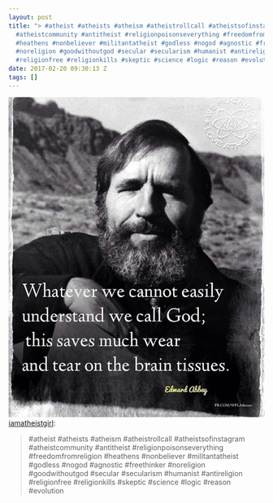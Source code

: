 ```yaml
---
layout: post
title: "> #atheist #atheists #atheism #atheistrollcall #atheistsofinstagram
  #atheistcommunity #antitheist #religionpoisonseverything #freedomfromreligion
  #heathens #nonbeliever #militantatheist #godless #nogod #agnostic #freethinker
  #noreligion #goodwithoutgod #secular #secularism #humanist #antireligion
  #religionfree #religionkills #skeptic #science #logic #reason #evolution"
date: 2017-02-20 09:30:13 Z
tags: []
---
```

![](/media/2017/02/157478434627.jpg)
[iamatheistgirl](http://iamatheistgirl.tumblr.com/post/157475235088/atheist-atheists-atheism-atheistrollcall):

> #atheist #atheists #atheism #atheistrollcall #atheistsofinstagram #atheistcommunity #antitheist #religionpoisonseverything #freedomfromreligion #heathens #nonbeliever #militantatheist #godless #nogod #agnostic #freethinker #noreligion #goodwithoutgod #secular #secularism #humanist #antireligion #religionfree #religionkills #skeptic #science #logic #reason #evolution
